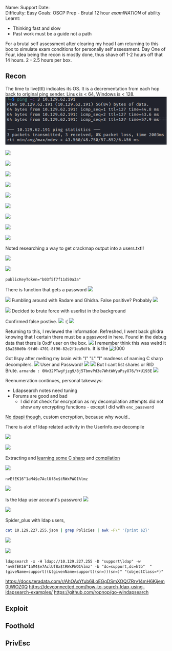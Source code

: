 
Name: Support
Date:  
Difficulty:  Easy
Goals:  OSCP Prep - Brutal 12 hour *examINATION* of ability
Learnt:
- Thinking fast and slow
- Past work must be a guide not a path

For a brutal self assessment after clearing my head I am returning to this box to simulate exam conditions for personally self assessment. Day One of Four, idea being the recon is mostly done, thus shave off 1-2 hours off that 14 hours. 2 - 2.5 hours per box.



## Recon

The time to live(ttl) indicates its OS. It is a decrementation from each hop back to original ping sender. Linux is < 64, Windows is < 128.
![ping](Screenshots/ping.png)

![](ping-confirms-more-stealth.png)

![](smb-now-filtered-questionmark.png)

![](internaldns.png)

![](e4l-domainname.png)

![](rpcclient-check.png)

![](archandbuild.png)

![](smbclienttotherescue.png)

![](readableguestshares.png)

![](ridbrute.png)

Noted researching a way to get crackmap output into a users.txt!! 

![](supporttoolsmbshare.png)

![](publickeeytoken-userconfig.png)

```
publicKeyToken="b03f5f7f11d50a3a"
```

There is function that gets a password
![](stringofuserinfoexedoespassstuff.png)

![](fileUserInfo-exe.png)
Fumbling around with Radare and Ghidra. False positive? Probably
![](cromwellpublickey.png)

![](erroronpassfalsepositive.png)
Decided to brute force with userlist in the background

Confirmed false postive.
![](deniedrpc.png)
:(
![](anypasswordwilldo.png)

Returning to this, I reviewed the information. Refreshed, I went back ghidra knowing that I certain there must be a password in here. Found in the debug data that there is 0xdf user on the box.
![](0xdfusers.png)
I remember think this was  weird it `$5a280d0b-9fd0-4701-8f96-82e2f1ea9dfb`. It is the 
![1000](guid.png)

Got Ilspy after melting my brain with "I" "L" "l" madness of naming C sharp decompilers. 
![](passwords.png)
User and Password! 
![](checkpass.png)
![](passpass.png)
But I cant list shares or RID Brute.
`armando : 0Nv32PTwgYjzg9/8j5TbmvPd3e7WhtWWyuPsyO76/Y+U193E`
![](doublehtehashcheck.png)

Reenumeration continues, personal takeways:
- Ldapsearch notes need tuning
- Forums are good and bad 
	- I did not check for encryption as my decompilation attempts did not show any encrypting functions - except I did with `enc_password`

[No dpapi though](https://learn.microsoft.com/en-us/windows/win32/api/dpapi/nf-dpapi-cryptprotectdata?redirectedfrom=MSDN), custom encryption, because why would..

There is alot of ldap related activity in the UserInfo.exe decompile

![](hereitistheresourguycongratstony.png)

![](Ohdeargoditis.png)

Extracting and [learning some C sharp](https://learnxinyminutes.com/docs/csharp/)  and [compilation](https://learn.microsoft.com/en-us/visualstudio/get-started/csharp/run-program?view=vs-2022)

![](thatsabingo.png)

`nvEfEK16^1aM4$e7AclUf8x$tRWxPWO1%lmz`

![](support.png)

Is the ldap user account's password
![](gettingsomewhere.png)


![](supportisaremotemanager.png)

Spider_plus with ldap users, 
```bash
cat 10.129.227.255.json | grep Policies | awk -F\" '{print $2}'
```

![](thisquery.png)

![](directorysearchclass.png)

```
ldapsearch -x -H ldap://10.129.227.255 -D "support\ldap" -w 'nvEfEK16^1aM4$e7AclUf8x$tRWxPWO1%lmz' -b "dc=support,dc=htb"  "(giveName=support)(&(givenName=support)(sn=))(sn=)" "(objectClass=*)"

```

https://docs.teradata.com/r/AhOAsYfub6iLoEGgDSmXOQ/ZRrv14mH6Kijem0tWlOZ0Q
https://devconnected.com/how-to-search-ldap-using-ldapsearch-examples/
https://github.com/ropnop/go-windapsearch

## Exploit

## Foothold

## PrivEsc

      
